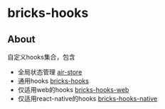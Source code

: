 # bricks-hooks


## About <a name = "about"></a>

自定义hooks集合，包含
- 全局状态管理 [air-store](packages/store-next/README.md)
- 通用hooks [bricks-hooks](packages/common/README.md)
- 仅适用web的hooks [bricks-hooks-web](packages/web/README.md)
- 仅适用react-native的hooks [bricks-hooks-native](packages/native/README.md)
